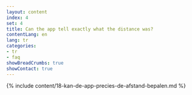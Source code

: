 ```yaml
---
layout: content
index: 4
set: 4
title: Can the app tell exactly what the distance was?
contentLang: en
lang: tr
categories:
- tr
- faq
showBreadCrumbs: true
showContact: true
---
```

{% include content/18-kan-de-app-precies-de-afstand-bepalen.md %}
